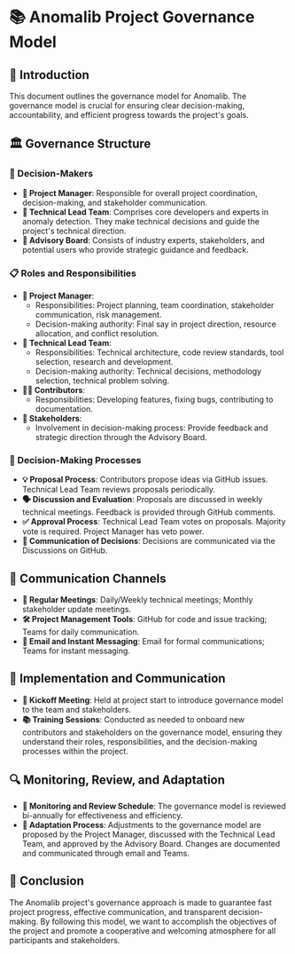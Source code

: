 # 📚 Anomalib Project Governance Model

## 🌟 Introduction

This document outlines the governance model for Anomalib. The governance model is crucial for ensuring clear decision-making, accountability, and efficient progress towards the project's goals.

## 🏛 Governance Structure

### 🤝 Decision-Makers

- **👤 Project Manager**: Responsible for overall project coordination, decision-making, and stakeholder communication.
- **👥 Technical Lead Team**: Comprises core developers and experts in anomaly detection. They make technical decisions and guide the project's technical direction.
- **🔑 Advisory Board**: Consists of industry experts, stakeholders, and potential users who provide strategic guidance and feedback.

### 📋 Roles and Responsibilities

- **👤 Project Manager**:
  - Responsibilities: Project planning, team coordination, stakeholder communication, risk management.
  - Decision-making authority: Final say in project direction, resource allocation, and conflict resolution.
- **👥 Technical Lead Team**:
  - Responsibilities: Technical architecture, code review standards, tool selection, research and development.
  - Decision-making authority: Technical decisions, methodology selection, technical problem solving.
- **🧑‍💻 Contributors**:
  - Responsibilities: Developing features, fixing bugs, contributing to documentation.
- **🤵 Stakeholders**:
  - Involvement in decision-making process: Provide feedback and strategic direction through the Advisory Board.

### 🔄 Decision-Making Processes

- **💡 Proposal Process**: Contributors propose ideas via GitHub issues. Technical Lead Team reviews proposals periodically.
- **🗣 Discussion and Evaluation**: Proposals are discussed in weekly technical meetings. Feedback is provided through GitHub comments.
- **✅ Approval Process**: Technical Lead Team votes on proposals. Majority vote is required. Project Manager has veto power.
- **📢 Communication of Decisions**: Decisions are communicated via the Discussions on GitHub.

## 📡 Communication Channels

- **📅 Regular Meetings**: Daily/Weekly technical meetings; Monthly stakeholder update meetings.
- **🛠 Project Management Tools**: GitHub for code and issue tracking; Teams for daily communication.
- **📧 Email and Instant Messaging**: Email for formal communications; Teams for instant messaging.

## 🚀 Implementation and Communication

- **🎉 Kickoff Meeting**: Held at project start to introduce governance model to the team and stakeholders.
- **📚 Training Sessions**: Conducted as needed to onboard new contributors and stakeholders on the governance model, ensuring they understand their roles, responsibilities, and the decision-making processes within the project.

## 🔍 Monitoring, Review, and Adaptation

- **👀 Monitoring and Review Schedule**: The governance model is reviewed bi-annually for effectiveness and efficiency.
- **🔄 Adaptation Process**: Adjustments to the governance model are proposed by the Project Manager, discussed with the Technical Lead Team, and approved by the Advisory Board. Changes are documented and communicated through email and Teams.

## 📢 Conclusion

The Anomalib project's governance approach is made to guarantee fast project progress, effective communication, and transparent decision-making. By following this model, we want to accomplish the objectives of the project and promote a cooperative and welcoming atmosphere for all participants and stakeholders.
